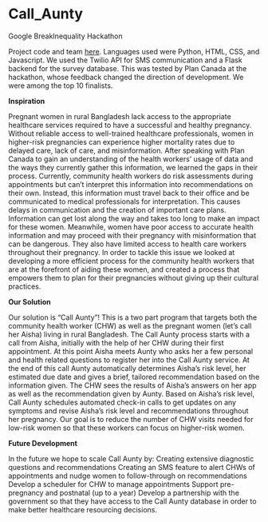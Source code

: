 # Call_Aunty
Google BreakInequality Hackathon

Project code and team <a href="https://devpost.com/software/callaunty">here</a>. Languages used were Python, HTML, CSS, and Javascript. We used the Twilio API for SMS communication and a Flask backend for the survey database. This was tested by Plan Canada at the hackathon, whose feedback changed the direction of development. We were among the top 10 finalists. 

<strong>Inspiration</strong>

<p>Pregnant women in rural Bangladesh lack access to the appropriate healthcare services required to have a successful and 
healthy pregnancy. Without reliable access to well-trained healthcare professionals, women in higher-risk pregnancies can 
experience higher mortality rates due to delayed care, lack of care, and misinformation. After speaking with Plan Canada 
to gain an understanding of the health workers’ usage of data and the ways they currently gather this information, we
learned the gaps in their process. Currently, community health workers do risk assessments during appointments but
can’t interpret this information into recommendations on their own. Instead, this information must travel back to their
office and be communicated to medical professionals for interpretation. This causes delays in communication and the
creation of important care plans. Information can get lost along the way and takes too long to make an impact for 
these women. Meanwhile, women have poor access to accurate health information and may proceed with their pregnancy 
with misinformation that can be dangerous. They also have limited access to health care workers throughout their 
pregnancy. In order to tackle this issue we looked at developing a more efficient process for the community health
workers that are at the forefront of aiding these women, and created a process that empowers them to plan for their
pregnancies without giving up their cultural practices.</p>

<strong>Our Solution</strong>
<p>Our solution is “Call Aunty”! This is a two part program that targets both the community health worker (CHW) as well
as the pregnant women (let’s call her Aisha) living in rural Bangladesh. The Call Aunty process starts with a call from 
Aisha, initially with the help of her CHW during their first appointment. At this point Aisha meets Aunty who asks her
a few personal and health related questions to register her into the Call Aunty service. At the end of this call Aunty 
automatically determines Aisha’s risk level, her estimated due date and gives a brief, tailored recommendation based on
the information given. The CHW sees the results of Aisha’s answers on her app as well as the recommendation given by Aunty.
Based on Aisha’s risk level, Call Aunty schedules automated check-in calls to get updates on any symptoms and revise
Aisha’s risk level and recommendations throughout her pregnancy. Our goal is to reduce the number of CHW visits needed for
low-risk women so that these workers can focus on higher-risk women.</p>

<strong>Future Development</strong>
<p>In the future we hope to scale Call Aunty by: Creating extensive diagnostic questions and recommendations Creating an 
SMS feature to alert CHWs of appointments and nudge women to follow-through on recommendations Develop a scheduler for
CHW to manage appointments Support pre-pregnancy and postnatal (up to a year) Develop a partnership with the government
so that they have access to the Call Aunty database in order to make better healthcare resourcing decisions.</p>
